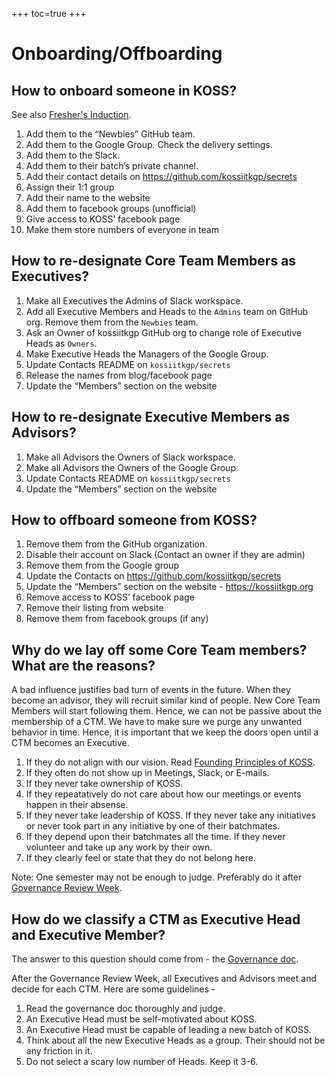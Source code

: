 +++
toc=true
+++

# Onboarding/Offboarding

## How to onboard someone in KOSS?

See also [Fresher's Induction](/docs/community/freshers-induction).

1. Add them to the “Newbies” GitHub team.
1. Add them to the Google Group. Check the delivery settings.
1. Add them to the Slack.
1. Add them to their batch’s private channel.
1. Add their contact details on https://github.com/kossiitkgp/secrets
1. Assign their 1:1 group
1. Add their name to the website
1. Add them to facebook groups (unofficial)
1. Give access to KOSS’ facebook page
1. Make them store numbers of everyone in team

## How to re-designate Core Team Members as Executives?
1. Make all Executives the Admins of Slack workspace.
1. Add all Executive Members and Heads to the `Admins` team on GitHub org. Remove them from the `Newbies` team.
1. Ask an Owner of kossiitkgp GitHub org to change role of Executive Heads as `Owners`.
1. Make Executive Heads the Managers of the Google Group.
1. Update Contacts README on `kossiitkgp/secrets`
1. Release the names from blog/facebook page
1. Update the “Members” section on the website

## How to re-designate Executive Members as Advisors?
1. Make all Advisors the Owners of Slack workspace.
1. Make all Advisors the Owners of the Google Group.
1. Update Contacts README on `kossiitkgp/secrets`
1. Update the “Members” section on the website


## How to offboard someone from KOSS?

1. Remove them from the GitHub organization.
1. Disable their account on Slack (Contact an owner if they are admin)
1. Remove them from the Google group
1. Update the Contacts on https://github.com/kossiitkgp/secrets
1. Update the “Members” section on the website - https://kossiitkgp.org
1. Remove access to KOSS’ facebook page
1. Remove their listing from website
1. Remove them from facebook groups (if any)

## Why do we lay off some Core Team members? What are the reasons?

A bad influence justifies bad turn of events in the future. When they become an advisor, they will recruit similar kind of people. New Core Team Members will start following them. Hence, we can not be passive about the membership of a CTM. We have to make sure we purge any unwanted behavior in time. Hence, it is important that we keep the doors open until a CTM becomes an Executive.

1. If they do not align with our vision. Read [Founding Principles of KOSS](/docs/founding-principles).
1. If they often do not show up in Meetings, Slack, or E-mails.
1. If they never take ownership of KOSS.
  1. If they repeatatively do not care about how our meetings or events happen in their absense.
1. If they never take leadership of KOSS. If they never take any initiatives or never took part in any initiative by one of their batchmates.
  1. If they depend upon their batchmates all the time. If they never volunteer and take up any work by their own.
1. If they clearly feel or state that they do not belong here.

Note: One semester may not be enough to judge. Preferably do it after [Governance Review Week](/docs/community/governance-review-week).


## How do we classify a CTM as Executive Head and Executive Member?

The answer to this question should come from - the [Governance doc](/docs/community/governance).

After the Governance Review Week, all Executives and Advisors meet and decide for each CTM. Here are some guidelines -

1. Read the governance doc thoroughly and judge.
1. An Executive Head must be self-motivated about KOSS.
1. An Executive Head must be capable of leading a new batch of KOSS.
1. Think about all the new Executive Heads as a group. Their should not be any friction in it.
1. Do not select a scary low number of Heads. Keep it 3-6.
